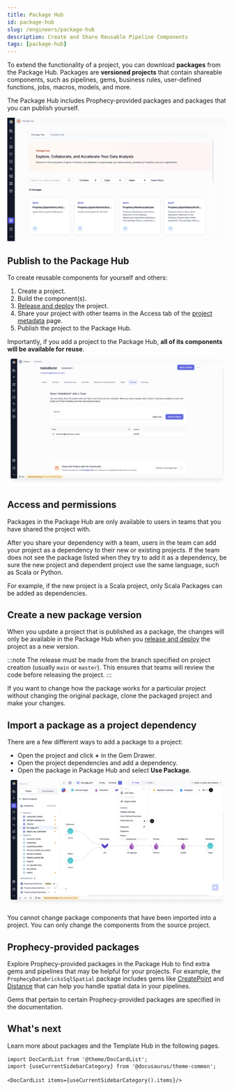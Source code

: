 ```yaml
---
title: Package Hub
id: package-hub
slug: /engineers/package-hub
description: Create and Share Reusable Pipeline Components
tags: [package-hub]
---
```


To extend the functionality of a project, you can download **packages** from the Package Hub. Packages are **versioned projects** that contain shareable components, such as pipelines, gems, business rules, user-defined functions, jobs, macros, models, and more.

The Package Hub includes Prophecy-provided packages and packages that you can publish yourself.

![Package Hub landing page](img/package-hub.png)

## Publish to the Package Hub

To create reusable components for yourself and others:

1. Create a project.
1. Build the component(s).
1. [Release and deploy](/engineers/deployment) the project.
1. Share your project with other teams in the Access tab of the [project metadata](/projects#metadata) page.
1. Publish the project to the Package Hub.

Importantly, if you add a project to the Package Hub, **all of its components will be available for reuse**.

![Publish to Package Hub](img/package-hub-publish.png)

## Access and permissions

Packages in the Package Hub are only available to users in teams that you have shared the project with.

After you share your dependency with a team, users in the team can add your project as a dependency to their new or existing projects. If the team does not see the package listed when they try to add it as a dependency, be sure the new project and dependent project use the same language, such as Scala or Python.

For example, if the new project is a Scala project, only Scala Packages can be added as dependencies.

## Create a new package version

When you update a project that is published as a package, the changes will only be available in the Package Hub when you [release and deploy](/engineers/deployment) the project as a new version.

:::note
The release must be made from the branch specified on project creation (usually `main` or `master`). This ensures that teams will review the code before releasing the project.
:::

If you want to change how the package works for a particular project without changing the original package, clone the packaged project and make your changes.

## Import a package as a project dependency

There are a few different ways to add a package to a project:

- Open the project and click **+** in the Gem Drawer.
- Open the project dependencies and add a dependency.
- Open the package in Package Hub and select **Use Package**.

![Import from Package Hub](img/package-hub-import.png)

You cannot change package components that have been imported into a project. You can only change the components from the source project.

## Prophecy-provided packages

Explore Prophecy-provided packages in the Package Hub to find extra gems and pipelines that may be helpful for your projects. For example, the `ProphecyDatabricksSqlSpatial` package includes gems like [CreatePoint](/analysts/create-point) and [Distance](/analysts/distance) that can help you handle spatial data in your pipelines.

Gems that pertain to certain Prophecy-provided packages are specified in the documentation.

## What's next

Learn more about packages and the Template Hub in the following pages.

```mdx-code-block
import DocCardList from '@theme/DocCardList';
import {useCurrentSidebarCategory} from '@docusaurus/theme-common';

<DocCardList items={useCurrentSidebarCategory().items}/>
```
